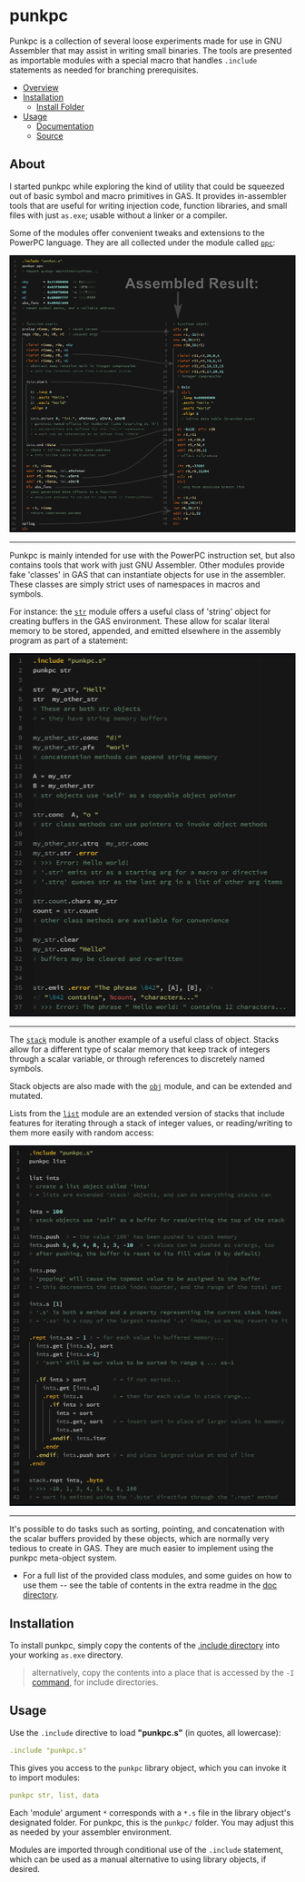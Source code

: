 # punkpc

Punkpc is a collection of several loose experiments made for use in GNU Assembler that may assist in writing small binaries. The tools are presented as importable modules with a special macro that handles `.include` statements as needed for branching prerequisites.


- [Overview](#about)
- [Installation](#installation)
  - [Install Folder][inc]
- [Usage](#usage)
  - [Documentation][doc]
  - [Source][src]

## About

I started punkpc while exploring the kind of utility that could be squeezed out of basic symbol and macro primitives in GAS. It provides in-assembler tools that are useful for writing injection code, function libraries, and small files with just `as.exe`; usable without a linker or a compiler.

Some of the modules offer convenient tweaks and extensions to the PowerPC language. They are all collected under the module called [`ppc`](/doc#ppc):

![example use of the 'ppc' module][img_ppc]

---

Punkpc is mainly intended for use with the PowerPC instruction set, but also contains tools that work with just GNU Assembler. Other modules provide fake 'classes' in GAS that can instantiate objects for use in the assembler. These classes are simply strict uses of namespaces in macros and symbols.

For instance: the [`str`](/doc#str) module offers a useful class of 'string' object for creating buffers in the GAS environment. These allow for scalar literal memory to be stored, appended, and emitted elsewhere in the assembly program as part of a statement:

![example use of the 'str' module][img_str]

---

The [`stack`](/doc#stack) module is another example of a useful class of object. Stacks allow for a different type of scalar memory that keep track of integers through a scalar variable, or through references to discretely named symbols.

Stack objects are also made with the [`obj`](/doc#obj) module, and can be extended and mutated.

Lists from the [`list`](/doc#list) module are an extended version of stacks that include features for iterating through a stack of integer values, or reading/writing to them more easily with random access:

![example use of the 'list' module][img_list]

---

It's possible to do tasks such as sorting, pointing, and concatenation with the scalar buffers provided by these objects, which are normally very tedious to create in GAS. They are much easier to implement using the punkpc meta-object system.

- For a full list of the provided class modules, and some guides on how to use them -- see the table of contents in the extra readme in the [doc directory][doc].



## Installation

To install punkpc, simply copy the contents of the [.include directory][inc] into your working `as.exe` directory.

> alternatively, copy the contents into a place that is accessed by the `-I` [command][icommand], for include directories.



## Usage

Use the `.include` directive to load **"punkpc.s"** (in quotes, all lowercase):

```YAML
.include "punkpc.s"
```


This gives you access to the `punkpc` library object, which you can invoke it to import modules:

```YAML
punkpc str, list, data
```

Each 'module' argument `*` corresponds with a `*.s` file in the library object's designated folder. For punkpc, this is the `punkpc/` folder. You may adjust this as needed by your assembler environment.

Modules are imported through conditional use of the `.include` statement, which can be used as a manual alternative to using library objects, if desired.

[doc]: /doc#Documentation
[src]: /src/
[inc]: /.include/

[img_ppc]:  /doc/img/readme_main_ppc.png
[img_str]:  /doc/img/readme_main_str.png
[img_list]: /doc/img/readme_main_list.png

[guide_library_objects]: /doc/md/guide_library_objects.md

[icommand]: https://sourceware.org/binutils/docs/as/Invoking.html#Invoking

